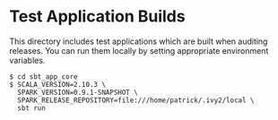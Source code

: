 # Test Application Builds
This directory includes test applications which are built when auditing releases. You can
run them locally by setting appropriate environment variables.

```
$ cd sbt_app_core
$ SCALA_VERSION=2.10.3 \
  SPARK_VERSION=0.9.1-SNAPSHOT \
  SPARK_RELEASE_REPOSITORY=file:///home/patrick/.ivy2/local \
  sbt run
```
